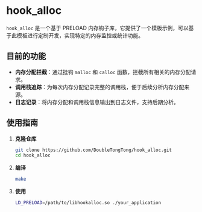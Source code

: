 # hook_alloc

`hook_alloc` 是一个基于 PRELOAD 内存钩子库，它提供了一个模板示例，可以基于此模板进行定制开发，实现特定的内存监控或统计功能。

## 目前的功能

- **内存分配拦截**：通过挂钩 `malloc` 和 `calloc` 函数，拦截所有相关的内存分配请求。
- **调用栈追踪**：为每次内存分配记录完整的调用栈，便于后续分析内存分配来源。
- **日志记录**：将内存分配和调用栈信息输出到日志文件，支持后期分析。

## 使用指南

1. **克隆仓库**
   
   ```bash
   git clone https://github.com/DoubleTongTong/hook_alloc.git
   cd hook_alloc
   ```

2. **编译**
   
   ```bash
   make
   ```

3. **使用**
   
   ```bash
   LD_PRELOAD=/path/to/libhookalloc.so ./your_application
   ```